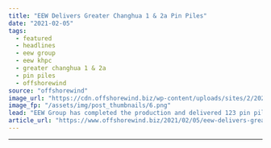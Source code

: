 ```yaml
---
title: "EEW Delivers Greater Changhua 1 & 2a Pin Piles"
date: "2021-02-05"
tags: 
  - featured
  - headlines
  - eew group
  - eew khpc
  - greater changhua 1 & 2a
  - pin piles
  - offshorewind
source: "offshorewind"
image_url: "https://cdn.offshorewind.biz/wp-content/uploads/sites/2/2021/02/05111043/EEW-Delivers-Greater-Changhua-1-2a-Pin-Piles.png"
image_fp: "/assets/img/post_thumbnails/6.png"
lead: "EEW Group has completed the production and delivered 123 pin piles for Ørsted&#8217;s Greater"
article_url: "https://www.offshorewind.biz/2021/02/05/eew-delivers-greater-changhua-1-2a-pin-piles/"
---
```


---
